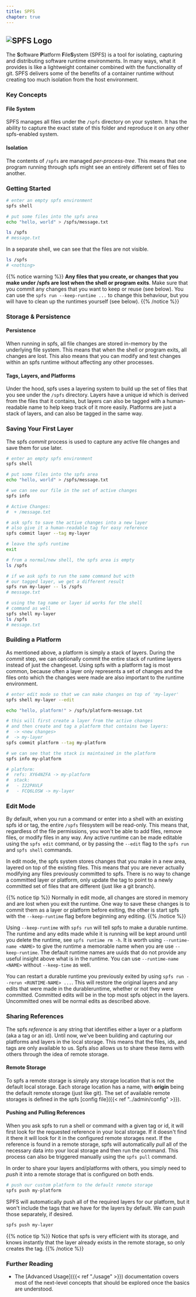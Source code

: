 ```yaml
---
title: SPFS
chapter: true
---
```


<img style="max-width: 200px"
alt="SPFS Logo" src="../images/spfs_black.png"/>
---

The **S**oftware **P**latform **F**ile**S**ystem (SPFS) is a tool for isolating, capturing and distributing software runtime environments. In many ways, what it provides is like a lightweight container combined with the functionality of git. SPFS delivers some of the benefits of a container runtime without creating too much isolation from the host environment.

### Key Concepts

#### File System

SPFS manages all files under the `/spfs` directory on your system. It has the ability to capture the exact state of this folder and reproduce it on any other spfs-enabled system.

#### Isolation

The contents of `/spfs` are managed _per-process-tree_. This means that one program running through spfs might see an entirely different set of files to another.

### Getting Started

```bash
# enter an empty spfs environment
spfs shell

# put some files into the spfs area
echo "hello, world" > /spfs/message.txt

ls /spfs
# message.txt
```

In a separate shell, we can see that the files are not visible.

```bash
ls /spfs
# <nothing>
```

{{% notice warning %}}
**Any files that you create, or changes that you make under /spfs are lost when the shell or program exits**. Make sure that you commit any changes that you want to keep or reuse (see below). You can use the `spfs run --keep-runtime ...` to change this behaviour, but you will have to clean up the runtimes yourself (see below).
{{% /notice %}}

### Storage & Persistence

#### Persistence

When running in spfs, all file changes are stored in-memory by the underlying file system. This means that when the shell or program exits, all changes are lost. This also means that you can modify and test changes within an spfs runtime without affecting any other processes.

#### Tags, Layers, and Platforms

Under the hood, spfs uses a layering system to build up the set of files that you see under the `/spfs` directory. Layers have a unique id which is derived from the files that it contains, but layers can also be tagged with a human-readable name to help keep track of it more easily. Platforms are just a stack of layers, and can also be tagged in the same way.

### Saving Your First Layer

The spfs _commit_ process is used to capture any active file changes and save them for use later.

```bash
# enter an empty spfs environment
spfs shell

# put some files into the spfs area
echo "hello, world" > /spfs/message.txt

# we can see our file in the set of active changes
spfs info

# Active Changes:
#  + /message.txt

# ask spfs to save the active changes into a new layer
# also give it a human-readable tag for easy reference
spfs commit layer --tag my-layer

# leave the spfs runtime
exit
```

```bash
# from a normal/new shell, the spfs area is empty
ls /spfs

# if we ask spfs to run the same command but with
# our tagged layer, we get a different result
spfs run my-layer -- ls /spfs
# message.txt

# using the tag name or layer id works for the shell
# command as well
spfs shell my-layer
ls /spfs
# message.txt
```

### Building a Platform

As mentioned above, a platform is simply a stack of layers. During the _commit_ step, we can optionally commit the entire stack of runtime layers instead of just the changeset. Using spfs with a platform tag is most common, because often a layer only represents a set of changes and the files onto which the changes were made are also important to the runtime environment.

```bash
# enter edit mode so that we can make changes on top of 'my-layer'
spfs shell my-layer --edit

echo "hello, platform!" > /spfs/platform-message.txt

# this will first create a layer from the active changes
# and then create and tag a platform that contains two layers:
#  -> <new changes>
#  -> my-layer
spfs commit platform --tag my-platform

# we can see that the stack is maintained in the platform
spfs info my-platform

# platform:
#  refs: XY64NZFA -> my-platform
#  stack:
#   - I22PAVLF
#   - FCQ6LOSW -> my-layer
```

### Edit Mode

By default, when you run a command or enter into a shell with an existing spfs id or tag, the entire `/spfs` filesystem will be read-only. This means that, regardless of the file permissions, you won't be able to add files, remove files, or modify files in any way. Any active runtime can be made editable using the `spfs edit` command, or by passing the `--edit` flag to the `spfs run` and `spfs shell` commands.

In edit mode, the spfs system stores changes that you make in a new area, layered on top of the existing files. This means that you are never actually modifying any files previously committed to spfs. There is no way to change a committed layer or platform, only update the tag to point to a newly committed set of files that are different (just like a git branch).

{{% notice tip %}}
Normally in edit mode, all changes are stored in memory and are lost when you exit the runtime. One way to save these changes is to commit them as a layer or platform before exiting, the other is start spfs with the `--keep-runtime` flag before beginning any editing.
{{% /notice %}}

Using `--keep-runtime` with `spfs run` will tell spfs to make a durable runtime. The runtime and any edits made while it is running will be kept around until you delete the runtime, see `spfs runtime rm -h`. It is worth using `--runtime-name <NAME>` to give the runtime a memorable name when you are use `--keep-runtime`. The default runtime names are uuids that do not provide any useful insight above what is in the runtime. You can use `--runtime-name <NAME>` without `--keep-time` as well.

You can restart a durable runtime you previously exited by using `spfs run --rerun <RUNTIME-NAME> ...`. This will restore the original layers and any edits that were made in the durableruntime, whether or not they were committed. Committed edits will be in the top most spfs object in the layers. Uncommitted ones will be normal edits as described above.


### Sharing References

The spfs _reference_ is any string that identifies either a layer or a platform (aka a tag or an id). Until now, we've been building and capturing our platforms and layers in the local storage. This means that the files, ids, and tags are only available to us. Spfs also allows us to share these items with others through the idea of remote storage.

#### Remote Storage

To spfs a remote storage is simply any storage location that is not the default local storage. Each storage location has a name, with **origin** being the default remote storage (just like git). The set of available remote storages is defined in the spfs [config file]({{< ref "../admin/config" >}}).

#### Pushing and Pulling References

When you ask spfs to run a shell or command with a given tag or id, it will first look for the requested reference in your local storage. If it doesn't find it there it will look for it in the configured remote storages next. If the reference is found in a remote storage, spfs will automatically _pull_ all of the necessary data into your local storage and then run the command. This process can also be triggered manually using the `spfs pull` command.

In order to share your layers and/platforms with others, you simply need to _push_ it into a remote storage that is configured on both ends.

```bash
# push our custom platform to the default remote storage
spfs push my-platform
```

SPFS will automatically push all of the required layers for our platform, but it won't include the tags that we have for the layers by default. We can push those separately, if desired.

```bash
spfs push my-layer
```

{{% notice tip %}}
Notice that spfs is very efficient with its storage, and knows instantly that the layer already exists in the remote storage, so only creates the tag.
{{% /notice %}}

### Further Reading

- The [Advanced Usage]({{< ref "./usage" >}}) documentation covers most of the next-level concepts that should be explored once the basics are understood.
